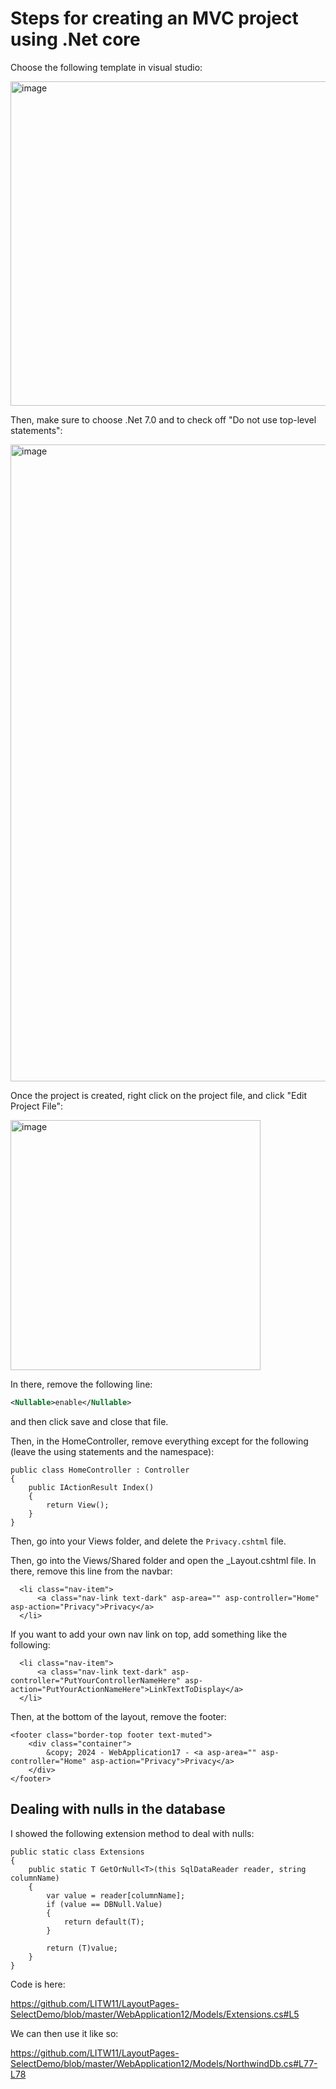 # Steps for creating an MVC project using .Net core

Choose the following template in visual studio:

<img width="519" alt="image" src="https://github.com/LITW11/LayoutPages-SelectDemo/assets/159099703/5fcf9011-f56c-438a-ad09-a64e0cdf9511">

Then, make sure to choose .Net 7.0 and to check off "Do not use top-level statements":

<img width="1019" alt="image" src="https://github.com/LITW11/LayoutPages-SelectDemo/assets/159099703/24cfdb13-dd40-451c-8798-52c9f0b16f5b">

Once the project is created, right click on the project file, and click "Edit Project File":

<img width="400" alt="image" src="https://github.com/LITW11/LayoutPages-SelectDemo/assets/159099703/315311ba-246b-4bf5-9b56-6753384118cf">

In there, remove the following line:

```xml
<Nullable>enable</Nullable>
```

and then click save and close that file.

Then, in the HomeController, remove everything except for the following (leave the using statements and the namespace):

    public class HomeController : Controller
    {
        public IActionResult Index()
        {
            return View();
        }
    }
Then, go into your Views folder, and delete the `Privacy.cshtml` file.

Then, go into the Views/Shared folder and open the _Layout.cshtml file. In there, remove this line from the navbar:

      <li class="nav-item">
          <a class="nav-link text-dark" asp-area="" asp-controller="Home" asp-action="Privacy">Privacy</a>
      </li>
If you want to add your own nav link on top, add something like the following:

      <li class="nav-item">
          <a class="nav-link text-dark" asp-controller="PutYourControllerNameHere" asp-action="PutYourActionNameHere">LinkTextToDisplay</a>
      </li>
Then, at the bottom of the layout, remove the footer:

    <footer class="border-top footer text-muted">
        <div class="container">
            &copy; 2024 - WebApplication17 - <a asp-area="" asp-controller="Home" asp-action="Privacy">Privacy</a>
        </div>
    </footer>

## Dealing with nulls in the database

I showed the following extension method to deal with nulls:

    public static class Extensions
    {
        public static T GetOrNull<T>(this SqlDataReader reader, string columnName)
        {
            var value = reader[columnName];
            if (value == DBNull.Value)
            {
                return default(T);
            }

            return (T)value;
        }
    }

Code is here:

https://github.com/LITW11/LayoutPages-SelectDemo/blob/master/WebApplication12/Models/Extensions.cs#L5

We can then use it like so:

https://github.com/LITW11/LayoutPages-SelectDemo/blob/master/WebApplication12/Models/NorthwindDb.cs#L77-L78
